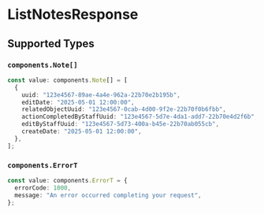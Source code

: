 # ListNotesResponse


## Supported Types

### `components.Note[]`

```typescript
const value: components.Note[] = [
  {
    uuid: "123e4567-89ae-4a4e-962a-22b70e2b195b",
    editDate: "2025-05-01 12:00:00",
    relatedObjectUuid: "123e4567-0cab-4d00-9f2e-22b70f0b6fbb",
    actionCompletedByStaffUuid: "123e4567-5d7e-4da1-add7-22b70e4d2f6b",
    editByStaffUuid: "123e4567-5d73-400a-b45e-22b70ab055cb",
    createDate: "2025-05-01 12:00:00",
  },
];
```

### `components.ErrorT`

```typescript
const value: components.ErrorT = {
  errorCode: 1000,
  message: "An error occurred completing your request",
};
```

